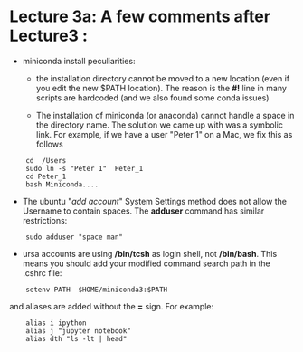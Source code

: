# Lecture 3a:  A few comments after Lecture3 :

- miniconda install peculiarities:

  - the installation directory cannot be moved to a new location (even
    if you edit the new $PATH location). The reason is the **#!** line
    in many scripts are hardcoded (and we also found some conda issues)

  - The installation of miniconda (or anaconda) cannot handle a space
    in the directory name. The solution we came up with was a symbolic
    link. For example, if we have a user "Peter 1" on a Mac, we fix this
    as follows
```
    cd  /Users
    sudo ln -s "Peter 1"  Peter_1
    cd Peter_1
    bash Miniconda....
```

- The ubuntu "*add account*" System Settings method does not allow the Username to contain spaces. The **adduser** command has similar restrictions:
```
	sudo adduser "space man"
```
    
- ursa accounts are using **/bin/tcsh** as login shell, not
  **/bin/bash**.  This means you should add your modified command
  search path in the .cshrc file:

```
	setenv PATH  $HOME/miniconda3:$PATH
```
and aliases are added without the **=** sign. For example:
```
	alias i ipython
	alias j "jupyter notebook"
	alias dth "ls -lt | head"
```	